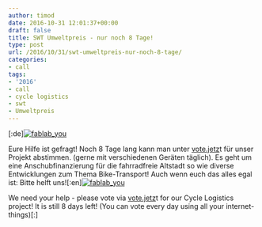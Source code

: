 ```yaml
---
author: timod
date: 2016-10-31 12:01:37+00:00
draft: false
title: SWT Umweltpreis - nur noch 8 Tage!
type: post
url: /2016/10/31/swt-umweltpreis-nur-noch-8-tage/
categories:
- call
tags:
- '2016'
- call
- cycle logistics
- swt
- Umweltpreis
---
```


[:de][![fablab_you](https://www.fablab-neckar-alb.org/wp-content/uploads/2016/02/fablab_you.png)
](https://www.fablab-neckar-alb.org/wp-content/uploads/2016/02/fablab_you.png)

Eure Hilfe ist gefragt! Noch 8 Tage lang kann man unter [vote.jetz](http://vote.jetzt)t für unser Projekt abstimmen. (gerne mit verschiedenen Geräten täglich). Es geht um eine Anschubfinanzierung für die fahrradfreie Altstadt so wie diverse Entwicklungen zum Thema Bike-Transport! Auch wenn euch das alles egal ist: Bitte helft uns![:en][![fablab_you](https://www.fablab-neckar-alb.org/wp-content/uploads/2016/02/fablab_you.png)
](https://www.fablab-neckar-alb.org/wp-content/uploads/2016/02/fablab_you.png)

We need your help - please vote via [vote.jetz](http://vote.jetzt)t for our Cycle Logistics project! It is still 8 days left! (You can vote every day using all your internet-things)[:]
